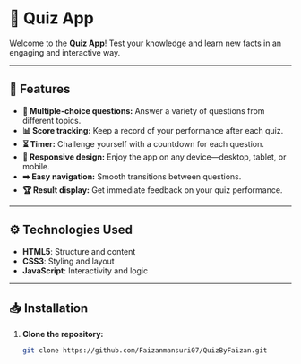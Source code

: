 # 🎉 Quiz App

Welcome to the **Quiz App**! Test your knowledge and learn new facts in an engaging and interactive way.

---

## 📜 Features

- **📝 Multiple-choice questions:** Answer a variety of questions from different topics.
- **📊 Score tracking:** Keep a record of your performance after each quiz.
- **⏳ Timer:** Challenge yourself with a countdown for each question.
- **📱 Responsive design:** Enjoy the app on any device—desktop, tablet, or mobile.
- **➡️ Easy navigation:** Smooth transitions between questions.
- **🏆 Result display:** Get immediate feedback on your quiz performance.

---

## ⚙️ Technologies Used

- **HTML5**: Structure and content
- **CSS3**: Styling and layout
- **JavaScript**: Interactivity and logic

---

## 📥 Installation

1. **Clone the repository:**
   ```bash
   git clone https://github.com/Faizanmansuri07/QuizByFaizan.git
